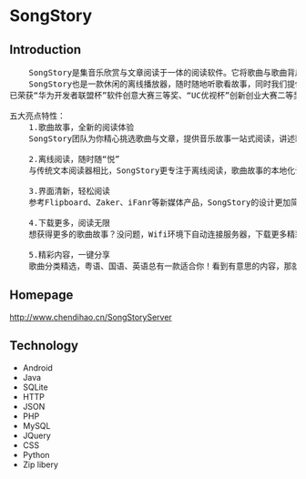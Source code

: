 SongStory
=========

## Introduction
<pre>
    SongStory是集音乐欣赏与文章阅读于一体的阅读软件。它将歌曲与歌曲背后的故事重新关联起来，听着《那些年》，一起体验九把刀逝去的青春故事。同时创作团队对内容进行严格筛选，相信精品阅读的力量，提供颠覆性的阅读体验。 
    SongStory也是一款休闲的离线播放器，随时随地听歌看故事，同时我们提供下载功能，Wifi环境下即可获得更多精彩内容。 
已荣获“华为开发者联盟杯”软件创意大赛三等奖、“UC优视杯”创新创业大赛二等奖！！ 

五大亮点特性： 
    1.歌曲故事，全新的阅读体验 
    SongStory团队为你精心挑选歌曲与文章，提供音乐故事一站式阅读，讲述歌曲背后的故事，打造全新的阅读体验！ 

    2.离线阅读，随时随“悦” 
    与传统文本阅读器相比，SongStory更专注于离线阅读，歌曲故事的本地化让你随时随地都能“悦”起来！ 

    3.界面清新，轻松阅读
    参考Flipboard、Zaker、iFanr等新媒体产品，SongStory的设计更加简洁，更专注于精品内容的展示！ 

    4.下载更多，阅读无限 
    想获得更多的歌曲故事？没问题，Wifi环境下自动连接服务器，下载更多精彩内容，更支持电脑下载拷贝到SD卡！ 

    5.精彩内容，一键分享
    歌曲分类精选，粤语、国语、英语总有一款适合你！看到有意思的内容，那就通过“一键分享”转发给好友吧！！
</pre>

## Homepage
<http://www.chendihao.cn/SongStoryServer>

## Technology
* Android
* Java
* SQLite
* HTTP
* JSON
* PHP
* MySQL
* JQuery
* CSS
* Python
* Zip libery

